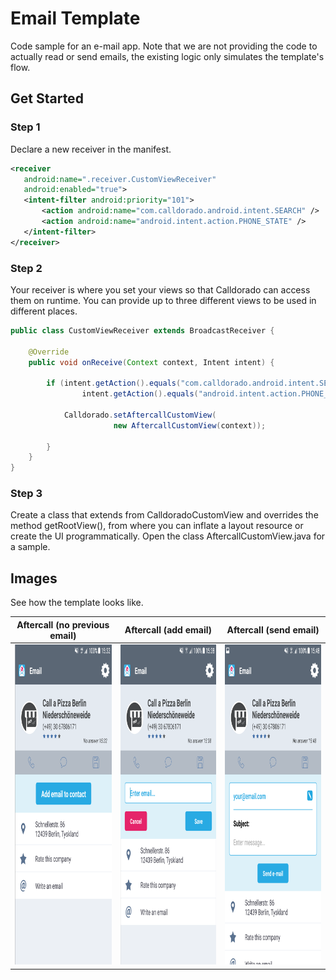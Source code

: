 # Email Template

Code sample for an e-mail app. Note that we are not providing the code to actually read or send emails, the existing logic only simulates the template's flow.

## Get Started

### Step 1
Declare a new receiver in the manifest.
  
 ```xml
<receiver
    android:name=".receiver.CustomViewReceiver"
    android:enabled="true">
    <intent-filter android:priority="101">
        <action android:name="com.calldorado.android.intent.SEARCH" />
        <action android:name="android.intent.action.PHONE_STATE" />
    </intent-filter>
</receiver>
```

### Step 2
Your receiver is where you set your views so that Calldorado can access them on runtime. You can provide up to three different views to be used in different places.

```java
public class CustomViewReceiver extends BroadcastReceiver {

    @Override
    public void onReceive(Context context, Intent intent) {

        if (intent.getAction().equals("com.calldorado.android.intent.SEARCH") ||
                intent.getAction().equals("android.intent.action.PHONE_STATE")) {

            Calldorado.setAftercallCustomView(
                       new AftercallCustomView(context));

        }
    }
}
```

### Step 3
Create a class that extends from CalldoradoCustomView and overrides the method getRootView(), from where you can inflate a layout resource or create the UI programmatically. Open the class AftercallCustomView.java for a sample.

## Images

See how the template looks like.

|  Aftercall (no previous email)  |  Aftercall (add email)  | Aftercall (send email)  |
|---|---|---|
|  <img src="screenshots/aftercall_no_email.png" width="288" height="512">  |  <img src="screenshots/aftercall_add_email.png" width="288" height="512">  |  <img src="screenshots/aftercall_saved_email.png" width="288" height="512">  |
